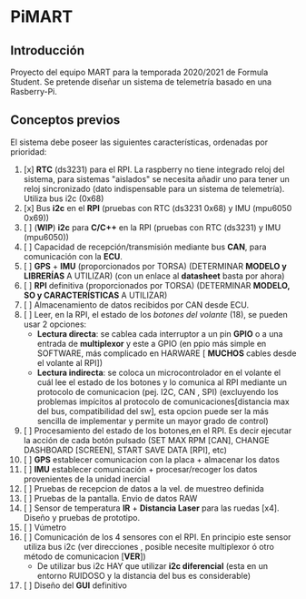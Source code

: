 # PiMART

## Introducción
Proyecto del equipo MART para la temporada 2020/2021 de Formula Student. Se pretende diseñar un sistema de telemetría basado en una Rasberry-Pi.

## Conceptos previos

El sistema debe poseer las siguientes características, ordenadas por prioridad:

1. [x] **RTC** (ds3231) para el RPI. La raspberry no tiene integrado reloj del sistema, para sistemas "aislados" se necesita añadir uno para tener un reloj sincronizado (dato indispensable para un sistema de telemetría). Utiliza bus i2c (0x68)
1. [x] Bus **i2c** en el **RPI** (pruebas con RTC (ds3231 0x68) y IMU (mpu6050 0x69))
1. [ ] (**WIP**) **i2c** para **C/C++** en la RPI (pruebas con RTC (ds3231) y IMU (mpu6050))
1. [ ] Capacidad de recepción/transmisión mediante bus **CAN**, para comunicación con la **ECU**.
1. [ ] **GPS** + **IMU** (proporcionados por TORSA) (DETERMINAR **MODELO y LIBRERÍAS** A UTILIZAR) (con un enlace al **datasheet** basta por ahora)
1. [ ] **RPI** definitiva (proporcionados por TORSA) (DETERMINAR **MODELO, SO y CARACTERÍSTICAS** A UTILIZAR)
1. [ ] Almacenamiento de datos recibidos por CAN desde ECU.
1. [ ] Leer, en la RPI, el estado de los *botones del volante* (18), se pueden usar 2 opciones:
    - **Lectura directa**: se cablea cada interruptor a un pin **GPIO** o a una entrada de **multiplexor** y este a GPIO (en ppio más simple en SOFTWARE, más complicado en HARWARE [ **MUCHOS** cables desde el volante al RPI])
    - **Lectura indirecta**: se coloca un microcontrolador en el volante el cuál lee el estado de los botones y lo comunica al RPI mediante un protocolo de comunicacion (pej. I2C, CAN , SPI) (excluyendo los problemas impícitos al protocolo de comunicaciones[distancia max del bus, compatibilidad del sw], esta opcion puede ser la más sencilla de implementar y permite un mayor grado de control)
1. [ ] Procesamiento del estado de los botones,en el RPI. Es decir ejecutar la acción de cada botón pulsado (SET MAX RPM [CAN], CHANGE DASHBOARD [SCREEN], START SAVE DATA [RPI], etc)
1. [ ] **GPS** establecer comunicacion con la placa + almacenar los datos
1. [ ] **IMU** establecer comunicación + procesar/recoger los datos provenientes de la unidad inercial
1. [ ] Pruebas de recepcion de datos a la vel. de muestreo definida
1. [ ] Pruebas de la pantalla. Envio de datos RAW 
1. [ ] Sensor de temperatura **IR** + **Distancia Laser** para las ruedas [x4]. Diseño y pruebas de prototipo.
1. [ ] Vúmetro
1. [ ] Comunicación de los 4 sensores con el RPI. En principio este sensor utiliza bus i2c (ver direcciones , posible necesite multiplexor ó otro método de comunicacion [**VER**])
    - De utilizar bus i2c HAY que utilizar **i2c diferencial** (esta en un entorno RUIDOSO y la distancia del bus es considerable)
1. [ ] Diseño del **GUI** definitivo    
